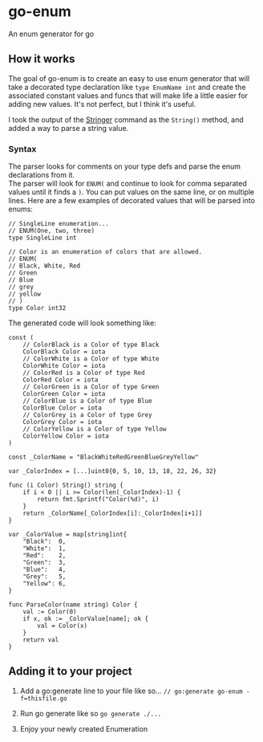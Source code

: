 # go-enum
An enum generator for go

## How it works

The goal of go-enum is to create an easy to use enum generator that will take a decorated type declaration like `type EnumName int` and create the associated constant values and funcs that will make life a little easier for adding new values.
It's not perfect, but I think it's useful.

I took the output of the [Stringer](golang.org/x/tools/cmd/stringer) command as the `String()` method, and added a way to parse a string value.


### Syntax
The parser looks for comments on your type defs and parse the enum declarations from it.  
The parser will look for `ENUM(` and continue to look for comma separated values until it finds a `)`.  You can put values on the same line, or on multiple lines.
Here are a few examples of decorated values that will be parsed into enums:

```
// SingleLine enumeration...
// ENUM(One, two, three)
type SingleLine int
```

```
// Color is an enumeration of colors that are allowed.
// ENUM(
// Black, White, Red
// Green 
// Blue
// grey
// yellow
// )
type Color int32
```

The generated code will look something like:

```
const (
	// ColorBlack is a Color of type Black
	ColorBlack Color = iota
	// ColorWhite is a Color of type White
	ColorWhite Color = iota
	// ColorRed is a Color of type Red
	ColorRed Color = iota
	// ColorGreen is a Color of type Green
	ColorGreen Color = iota
	// ColorBlue is a Color of type Blue
	ColorBlue Color = iota
	// ColorGrey is a Color of type Grey
	ColorGrey Color = iota
	// ColorYellow is a Color of type Yellow
	ColorYellow Color = iota
)

const _ColorName = "BlackWhiteRedGreenBlueGreyYellow"

var _ColorIndex = [...]uint8{0, 5, 10, 13, 18, 22, 26, 32}

func (i Color) String() string {
	if i < 0 || i >= Color(len(_ColorIndex)-1) {
		return fmt.Sprintf("Color(%d)", i)
	}
	return _ColorName[_ColorIndex[i]:_ColorIndex[i+1]]
}

var _ColorValue = map[string]int{
	"Black":  0,
	"White":  1,
	"Red":    2,
	"Green":  3,
	"Blue":   4,
	"Grey":   5,
	"Yellow": 6,
}

func ParseColor(name string) Color {
	val := Color(0)
	if x, ok := _ColorValue[name]; ok {
		val = Color(x)
	}
	return val
}
```


## Adding it to your project

1. Add a go:generate line to your file like so... `// go:generate go-enum -f=thisfile.go`

2. Run go generate like so `go generate ./...`

3. Enjoy your newly created Enumeration
